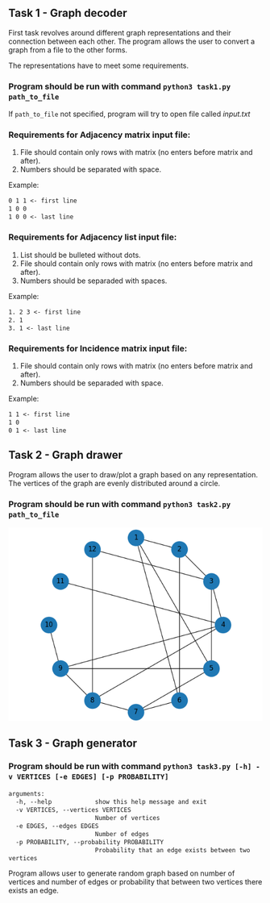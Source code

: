 ## Task 1 - Graph decoder

First task revolves around different graph representations and their connection between each other. The program allows the user to convert a graph from a file to the other forms.

The representations have to meet some requirements.

### Program should be run with command `python3 task1.py path_to_file` 

If `path_to_file` not specified, program will try to open file called *input.txt*

### Requirements for Adjacency matrix input file:

1. File should contain only rows with matrix (no enters before matrix and after).
2. Numbers should be separated with space.

Example:

```
0 1 1 <- first line
1 0 0
1 0 0 <- last line
```

### Requirements for Adjacency list input file:

1. List should be bulleted without dots.
2. File should contain only rows with matrix (no enters before matrix and after).
3. Numbers should be separaded with spaces.

Example:

```
1. 2 3 <- first line
2. 1
3. 1 <- last line
```

### Requirements for Incidence matrix input file:

1. File should contain only rows with matrix (no enters before matrix and after).
2. Numbers should be separaded with space.

Example:

```
1 1 <- first line
1 0
0 1 <- last line
```

## Task 2 - Graph drawer

Program allows the user to draw/plot a graph based on any representation. The vertices of the graph are evenly distributed around a circle.

### Program should be run with command `python3 task2.py path_to_file` 

![graph_pic](https://github.com/nerooc/graphs/blob/main/Lab01/Preview/graph_picture.png)

## Task 3 - Graph generator

### Program should be run with command `python3 task3.py [-h] -v VERTICES [-e EDGES] [-p PROBABILITY]` 

```
arguments:
  -h, --help            show this help message and exit
  -v VERTICES, --vertices VERTICES
                        Number of vertices
  -e EDGES, --edges EDGES
                        Number of edges
  -p PROBABILITY, --probability PROBABILITY
                        Probability that an edge exists between two vertices
```

Program allows user to generate random graph based on number of vertices and number of edges or probability that between two vertices there exists an edge.
